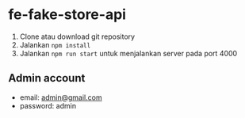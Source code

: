 # fe-fake-store-api

1. Clone atau download git repository
2. Jalankan `npm install`
3. Jalankan `npm run start` untuk menjalankan server pada port 4000

## Admin account

- email: admin@gmail.com
- password: admin
